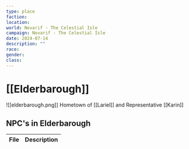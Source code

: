 ```yaml
---
type: place
faction: 
location: 
world: Nevarif - The Celestial Isle
campaign: Nevarif - The Celestial Isle
date: 2024-07-14
description: ""
race: 
gender: 
class:
---
```

# [[Elderbarough]]
<span class="rightimg"><span class="mediumimg"> ![[elderbarough.png]]</span></span>
Hometown of [[Lariel]] and Representative [[Karin]]
## NPC's in Elderbarough 


| File | Description |
| ---- | ----------- |
